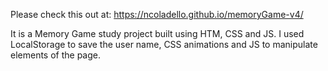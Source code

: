 Please check this out at: https://ncoladello.github.io/memoryGame-v4/

It is a Memory Game study project built using HTM, CSS and JS. I used LocalStorage to save the user name, CSS animations and JS to manipulate elements of the page.
